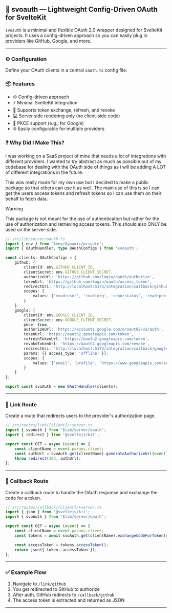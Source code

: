 ## 🔐 svoauth — Lightweight Config-Driven OAuth for SvelteKit

`svoauth` is a minimal and flexible OAuth 2.0 wrapper designed for SvelteKit projects. It uses a config-driven approach so you can easily plug in providers like GitHub, Google, and more.

---

### ⚙️ Configuration

Define your OAuth clients in a central `oauth.ts` config file:

### 📦 Features

- ⚙️ Config-driven approach
- ⚡️ Minimal SvelteKit integration
- 🔄 Supports token exchange, refresh, and revoke
- 💻 Server side rendering only (no client-side code)
- 🔐 PKCE support (e.g., for Google)
- 🌐 Easily configurable for multiple providers

### ❓ Why Did I Make This?
I was working on a SaaS project of mine that needs a lot of integrations with different providers. I wanted to try abstract as much as possible out of my codebase for dealing with the OAuth side of things as i will be adding A LOT of different integrations in the future.

This was really made for my own use but I decided to make a public package so that others can use it as well. The main use of this is so I can get the users access tokens and refresh tokens so i can use them on their behalf to fetch data. 

> [!WARNING]  
> This package is not meant for the use of authentication but rather for the use of authorization and retrieving access tokens. This should also ONLY be used on the server-side.

```ts
// src/lib/server/oauth.ts
import { env } from '$env/dynamic/private';
import { OAuthHandler, type OAuthConfigs } from 'svoauth';

const clients: OAuthConfigs = {
    github: {
        clientId: env.GITHUB_CLIENT_ID,
        clientSecret: env.GITHUB_CLIENT_SECRET,
        authorizeUrl: 'https://github.com/login/oauth/authorize',
        tokenUrl: 'https://github.com/login/oauth/access_token',
        redirectUri: 'http://localhost:5173/integration/callback/github',
        scopes: {
            values: ['read:user', 'read:org', 'repo:status', 'read:project']
        }
    },
    google: {
        clientId: env.GOOGLE_CLIENT_ID,
        clientSecret: env.GOOGLE_CLIENT_SECRET,
        pkce: true,
        authorizeUrl: 'https://accounts.google.com/o/oauth2/v2/auth',
        tokenUrl: 'https://oauth2.googleapis.com/token',
        refreshTokenUrl: 'https://oauth2.googleapis.com/token',
        revokeTokenUrl: 'https://oauth2.googleapis.com/revoke',
        redirectUri: 'http://localhost:5173/integration/callback/google',
        params: [{ access_type: 'offline' }],
        scopes: {
            values: ['email', 'profile', 'https://www.googleapis.com/auth/calendar.readonly']
        }
    }
};

export const svoAuth = new OAuthHandler(clients);
```

---

### 🔗 Link Route

Create a route that redirects users to the provider's authorization page.

```ts
// src/routes/link/[client]/+server.ts
import { svoAuth } from '$lib/server/oauth';
import { redirect } from '@sveltejs/kit';

export const GET = async (event) => {
    const clientName = event.params.client;
    const authUrl = svoAuth.get(clientName).generateAuthorizeUrl(event);
    throw redirect(303, authUrl);
};
```
---

### 🎯 Callback Route

Create a callback route to handle the OAuth response and exchange the code for a token.

```ts
// src/routes/callback/[client]/+server.ts
import { json } from '@sveltejs/kit';
import { svoAuth } from '$lib/server/oauth';

export const GET = async (event) => {
    const clientName = event.params.client;
    const tokens = await svoAuth.get(clientName).exchangeCodeForToken(event);

    const accessToken = tokens.accessToken();
    return json({ token: accessToken });
};
```

---

### ✅ Example Flow

1. Navigate to `/link/github`
2. You get redirected to GitHub to authorize
3. After auth, GitHub redirects to `/callback/github`
4. The access token is extracted and returned as JSON


---
